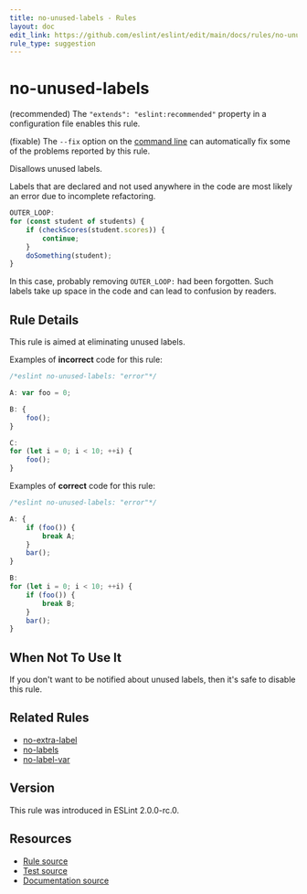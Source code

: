 ```yaml
---
title: no-unused-labels - Rules
layout: doc
edit_link: https://github.com/eslint/eslint/edit/main/docs/rules/no-unused-labels.md
rule_type: suggestion
---
```

<!-- Note: No pull requests accepted for this file. See README.md in the root directory for details. -->

# no-unused-labels

(recommended) The `"extends": "eslint:recommended"` property in a configuration file enables this rule.

(fixable) The `--fix` option on the [command line](../user-guide/command-line-interface#fixing-problems) can automatically fix some of the problems reported by this rule.

Disallows unused labels.

Labels that are declared and not used anywhere in the code are most likely an error due to incomplete refactoring.

```js
OUTER_LOOP:
for (const student of students) {
    if (checkScores(student.scores)) {
        continue;
    }
    doSomething(student);
}
```

In this case, probably removing `OUTER_LOOP:` had been forgotten.
Such labels take up space in the code and can lead to confusion by readers.

## Rule Details

This rule is aimed at eliminating unused labels.

Examples of **incorrect** code for this rule:

```js
/*eslint no-unused-labels: "error"*/

A: var foo = 0;

B: {
    foo();
}

C:
for (let i = 0; i < 10; ++i) {
    foo();
}
```

Examples of **correct** code for this rule:

```js
/*eslint no-unused-labels: "error"*/

A: {
    if (foo()) {
        break A;
    }
    bar();
}

B:
for (let i = 0; i < 10; ++i) {
    if (foo()) {
        break B;
    }
    bar();
}
```

## When Not To Use It

If you don't want to be notified about unused labels, then it's safe to disable this rule.

## Related Rules

* [no-extra-label](./no-extra-label)
* [no-labels](./no-labels)
* [no-label-var](./no-label-var)

## Version

This rule was introduced in ESLint 2.0.0-rc.0.

## Resources

* [Rule source](https://github.com/eslint/eslint/tree/HEAD/lib/rules/no-unused-labels.js)
* [Test source](https://github.com/eslint/eslint/tree/HEAD/tests/lib/rules/no-unused-labels.js)
* [Documentation source](https://github.com/eslint/eslint/tree/HEAD/docs/rules/no-unused-labels.md)
